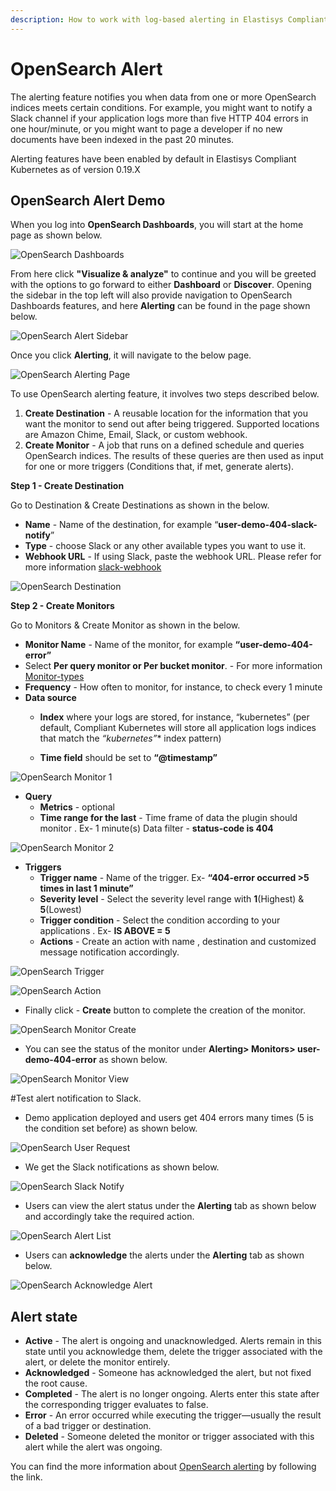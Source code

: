 ```yaml
---
description: How to work with log-based alerting in Elastisys Compliant Kubernetes, the security-focused Kubernetes distribution.
---
```


# OpenSearch Alert

The alerting feature notifies you when data from one or more OpenSearch indices meets certain conditions. For example, you might want to notify a Slack channel if your application logs more than five HTTP 404 errors in one hour/minute, or you might want to page a developer if no new documents have been indexed in the past 20 minutes.

Alerting features have been enabled by default in Elastisys Compliant Kubernetes as of version 0.19.X


## OpenSearch Alert Demo

When you log into **OpenSearch Dashboards**, you will start at the home page as shown below.

![OpenSearch Dashboards](../img/osd-home.png)

From here click **"Visualize & analyze"** to continue and you will be greeted with the options to go forward to either **Dashboard** or **Discover**. Opening the sidebar in the top left will also provide navigation to OpenSearch Dashboards features, and here **Alerting** can be found in the page shown below.

![OpenSearch Alert Sidebar](../img/osd-alerting-sidebar.png)

Once you click  **Alerting**, it will navigate to the below page.

![OpenSearch Alerting Page](../img/alerting-page.png)

To use OpenSearch alerting feature, it involves two steps described below.

1. **Create Destination** - A reusable location for the information that you want the monitor to send out after being triggered. Supported locations are Amazon Chime, Email, Slack, or custom webhook.
2. **Create Monitor** - A job that runs on a defined schedule and queries OpenSearch indices. The results of these queries are then used as input for one or more triggers (Conditions that, if met, generate alerts).

**Step 1 - Create Destination**

Go to Destination & Create Destinations as shown in the below.

-  **Name** - Name of the destination, for example “**user-demo-404-slack-notify**”
-  **Type** - choose Slack or any other available types you want to use it.
-  **Webhook URL** - If using Slack, paste the webhook URL. Please refer for more information [slack-webhook](https://api.slack.com/incoming-webhooks)

![OpenSearch Destination](../img/add-destination.png)

**Step 2 - Create Monitors**

Go to Monitors & Create Monitor as shown in the below.

- **Monitor Name** -  Name of the monitor, for example **“user-demo-404-error”**
- Select **Per query monitor or Per bucket monitor**. - For more information [Monitor-types](https://opensearch.org/docs/latest/monitoring-plugins/alerting/monitors/#create-monitors)
- **Frequency** -  How often to monitor, for instance, to check every 1 minute
- **Data source**
     - **Index**  where your logs are stored, for instance, “kubernetes” (per default, Compliant Kubernetes will store all application logs indices that match the **“kubernetes*”** index pattern)

     - **Time field** should be set to **“@timestamp”**

![OpenSearch Monitor 1](../img/monitor-creation-1.png)

- **Query**
    - **Metrics** - optional
    - **Time range for the last** - Time frame of data the plugin should monitor . Ex-  1 minute(s)
     Data filter - **status-code is 404**

![OpenSearch Monitor 2](../img/monitor-creation-2.png)


- **Triggers**
     - **Trigger name** -  Name of the trigger. Ex- **“404-error occurred >5 times in last 1 minute”**
     - **Severity level** - Select the severity level range with **1**(Highest) & **5**(Lowest)
     - **Trigger condition** - Select the condition according to your applications . Ex- **IS ABOVE = 5**
     - **Actions** - Create an action with name , destination and customized message notification accordingly.

![OpenSearch Trigger](../img/trigger.png)

![OpenSearch Action](../img/action.png)

- Finally click - **Create** button to complete the creation of the monitor.

![OpenSearch Monitor Create](../img/create-monitor-button.png)

- You can see the status of the monitor under **Alerting> Monitors> user-demo-404-error** as shown below.

![OpenSearch Monitor View](../img/monitor-view.png)

#Test alert notification to Slack.

- Demo application deployed and users get 404 errors many times (5 is the condition set before) as shown below.

![OpenSearch User Request](../img/404-user-request.png)

- We get the Slack notifications as shown below.

![OpenSearch Slack Notify](../img/slack-notify.png)

- Users can view the alert status under the **Alerting** tab as shown below and accordingly take the required action.

![OpenSearch Alert List](../img/alert-list.png)

- Users can **acknowledge** the alerts under the **Alerting** tab as shown below.

![OpenSearch Acknowledge Alert](../img/acknowledge-alert.png)

## Alert state

- **Active** - The alert is ongoing and unacknowledged. Alerts remain in this state until you acknowledge them, delete the trigger associated with the alert, or delete the monitor entirely.
- **Acknowledged** - Someone has acknowledged the alert, but not fixed the root cause.
- **Completed** - The alert is no longer ongoing. Alerts enter this state after the corresponding trigger evaluates to false.
- **Error** - An error occurred while executing the trigger—usually the result of a bad trigger or destination.
- **Deleted** - Someone deleted the monitor or trigger associated with this alert while the alert was ongoing.

You can find the more information about [OpenSearch alerting](https://opensearch.org/docs/latest/monitoring-plugins/alerting/index/) by following the link.
